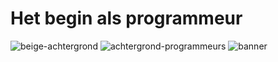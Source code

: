 # Het begin als programmeur 
![beige-achtergrond](https://img.freepik.com/vrije-photo/papieren-achtergrond_53876-147734.jpg?w=2000)
![achtergrond-programmeurs](https://pbs.twimg.com/media/Ejj6f_tX0AI3sea.jpg)
![banner](https://cdn.pixabay.com/photo/2018/04/02/18/56/banner-3284786_960_720.png)
